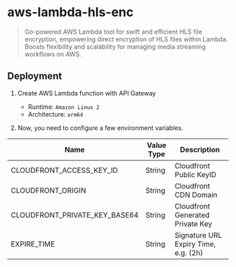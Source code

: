 # aws-lambda-hls-enc
> Go-powered AWS Lambda tool for swift and efficient HLS file encryption, empowering direct encryption of HLS files within Lambda. Boosts flexibility and scalability for managing media streaming workflows on AWS.

## Deployment

1. Create AWS Lambda function with API Gateway
   - Runtime: `Amazon Linux 2`
   - Architecture: `arm64`


2. Now, you need to configure a few environment variables.

| Name                          | Value Type      | Description                          |
|-------------------------------| ----------------| -------------------------------------|
| CLOUDFRONT_ACCESS_KEY_ID      | String          | Cloudfront Public KeyID              |
| CLOUDFRONT_ORIGIN             | String          | Cloudfront CDN Domain                |
| CLOUDFRONT_PRIVATE_KEY_BASE64 | String          | Cloudfront Generated Private Key     |
| EXPIRE_TIME                   | String          | Signature URL Expiry Time, e.g. (2h) |

